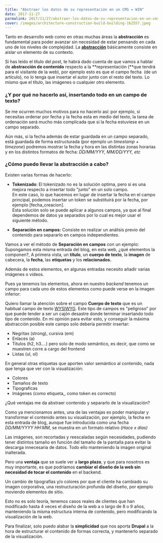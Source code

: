 ```yaml
---
title: "Abstraer los datos de su representación en un CMS = WIN"
date: 2017-11-27
parmalink: 2017/11/27/abstraer-los-datos-de-su-representacion-en-un-cms-win/
cover: /images/architecture-construction-build-building-162557.jpeg
---
```

Tanto en desarrollo web como en otras muchas áreas la **abstracción** es fundamental para poder avanzar sin necesidad de estar pensando en cada uno de los niveles de complejidad. La [**abstracción**](https://es.wikipedia.org/wiki/Abstracci%C3%B3n_(inform%C3%A1tica)) básicamente consiste en aislar un elemento de su contexto.

Si has leído el título del _post_, te habrá dado cuenta de que vamos a hablar de **abstracción de contenido** respecto a la **representación (**que tendrá para el visitante de la web), por ejemplo esto es que el campo fecha  (de un artículo), no lo tenga que insertar el autor junto con el resto del texto. Lo mismo que el título, las imágenes o cualquier otro elemento.

### ¿Y por qué no hacerlo así, insertando todo en un campo de texto?

Se me ocurren muchos motivos para no hacerlo así: por ejemplo, si necesitas ordenar por fecha y la fecha esta en medio del texto, la tarea de ordenación será mucho más complicada que si la fecha estuviese en un campo separado.

Aún más, si la fecha además de estar guardada en un campo separado, está guardada de forma estructurada (por ejemplo un _timestamp + timezone_) podremos mostrar la fecha y hora en las distintas zonas horarias y en los distintos formatos de fecha: _DD/MM/YYY, MM/DD/YYY, etc_

### ¿Cómo puedo llevar la abstracción a cabo?

Existen varias formas de hacerlo:

*   **Tokenizado**: El tokenizado no es la solución optima, pero si es una mejora respecto a insertar todo "junto" en un solo campo.   
    En este caso, lo que hacemos en lugar de insertar la fecha en el campo principal, podemos insertar un token se substituirá por la fecha, por ejemplo [fecha_creacion].  
    Esta solución solo se puede aplicar a algunos campos, ya que al final dependemos de datos ya separados por lo cual es mejor usar el siguiente método.  

*   **Separación en campos:** Consiste en realizar un análisis previo del contenido para separarlo en campos independientes.

Vamos a ver el método de **Separación en campos** con un ejemplo: Supongamos esta misma entrada del blog, en esta web, ¿qué elementos la componen?, A primera vista, un **título**, un **cuerpo de texto**, la **imagen** de cabecera, la **fecha**, las **etiquetas** y los **relacionados.**

Además de estos elementos, en algunas entradas necesito añadir varias imágenes o videos.

Pues ya tenemos los elementos, ahora en nuestro _backend_ tenemos un campo para cada uno de estos elementos como puede verse en la imagen inferior:

Quiero llamar la atención sobre el campo **Cuerpo de texto** que es un habitual campo de texto [WYSIWYG](https://es.wikipedia.org/wiki/WYSIWYG). Este tipo de campos es "peligroso" por que puede tender a ser un cajón desastre donde terminar insertando todo tipo de contenido. En mi opinión para evitar esto, y conseguir la máxima abstracción posible este campo solo debería permitir insertar:

*   Negritas (strong), cursiva (em)
*   Enlaces (a)
*   Títulos (h2, h3....) pero solo de modo semántico, es decir, que como se muestren corre a cargo del frontend
*   Listas (ul, ol)

En general otras etiquetas que aporten valor semántico al contenido, nada que tenga que ver con la visualización:

*   Colores
*   Tamaños de texto
*   Tipograficas
*   Imágenes (como etiqueta,, como token es correcto)

¿Qué ventajas me da abstraer contenido y separarlo de la visualización?

Como ya mencionamos antes, una de las ventajas es poder manipular y transformar el contenido antes su visualización, por ejemplo, la fecha en esta entrada de blog, aunque fue introducida como una fecha _DD/MM/YYYY HH:MM_, se muestra en un formato relativo (_Hace x días)_

Las imágenes, son recortadas y reescaladas según necesidades, pudiendo tener distintos tamaño en función del tamaño de la pantalla para evitar la descarga innecesaria de datos. Todo ello manteniendo la imagen original inalterada.

Pero una **ventaja** que se suele ver a **largo plazo**, y que para nosotros es muy importante, es que podríamos **cambiar el diseño de la web sin necesidad de tocar el contenido** en el backend.

Un cambio de tipografías y/o colores por que el cliente ha cambiado su imagen corporativa, una restructuración profunda del diseño, por ejemplo moviendo elementos de sitio.

Esto no es solo teoría, tenemos casos reales de clientes que han modificado hasta 4 veces el diseño de la web a o largo de 8 o 9 años, manteniendo la misma estructura interna de contenido, pero modificando la visualización de la web.

Para finalizar, solo puedo alabar la **simplicidad** que nos aporta **Drupal** a la hora de estructurar el contenido de formas correcta, y mantenerlo separado de la visualización.
